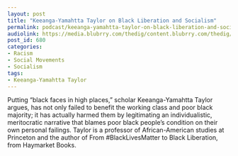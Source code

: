 ```yaml
---
layout: post
title: "Keeanga-Yamahtta Taylor on Black Liberation and Socialism"
permalink: podcast/keeanga-yamahtta-taylor-on-black-liberation-and-socialism/
audiolink: https://media.blubrry.com/thedig/content.blubrry.com/thedig/The_Dig_-_EP_21_-_Taylor.mp3
post_id: 680
categories: 
- Racism
- Social Movements
- Socialism
tags: 
- Keeanga-Yamahtta Taylor
---
```


Putting “black faces in high places,” scholar Keeanga-Yamahtta Taylor argues, has not only failed to benefit the working class and poor black majority; it has actually harmed them by legitimating an individualistic, meritocratic narrative that blames poor black people’s condition on their own personal failings. Taylor is a professor of African-American studies at Princeton and the author of From #BlackLivesMatter to Black Liberation, from Haymarket Books.